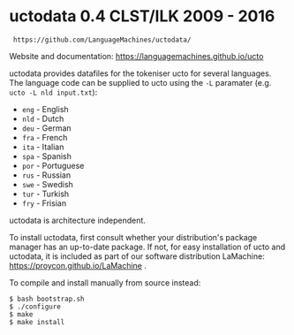 # uctodata 0.4 CLST/ILK 2009 - 2016
	 https://github.com/LanguageMachines/uctodata/

Website and documentation: https://languagemachines.github.io/ucto

uctodata provides datafiles for the tokeniser ucto for several languages. The
language code can be supplied to ucto using the ``-L`` paramater (e.g. ``ucto
-L nld input.txt``):

 * ``eng`` - English
 * ``nld`` - Dutch
 * ``deu`` - German
 * ``fra`` - French
 * ``ita`` - Italian
 * ``spa`` - Spanish
 * ``por`` - Portuguese
 * ``rus`` - Russian
 * ``swe`` - Swedish
 * ``tur`` - Turkish
 * ``fry`` - Frisian

uctodata is architecture independent.

To install uctodata, first consult whether your distribution's
package manager has an up-to-date package.
If not, for easy installation of ucto and uctodata, it is included
as part of our software distribution LaMachine:
https://proycon.github.io/LaMachine .

To compile and install manually from source instead:

    $ bash bootstrap.sh
    $ ./configure
    $ make
    $ make install

